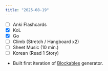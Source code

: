 ```yaml
---
title: "2025-08-19"
---
```


- [ ] Anki Flashcards
- [x] KoL
- [x] Go
- [ ] Climb (Stretch / Hangboard x2)
- [ ] Sheet Music (10 min.)
- [ ] Korean (Read 1 Story)

* Built first iteration of [Blockables](https://www.blockables.app/) generator.